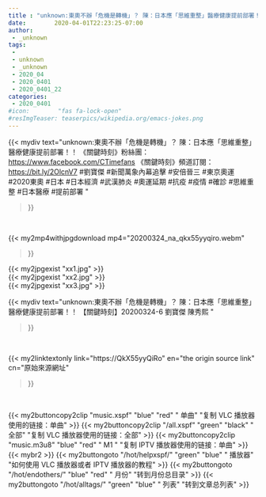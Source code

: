 ```yaml
---
title : "unknown:東奧不辦「危機是轉機」？ 陳：日本應「思維重整」醫療健康提前部署！！ 【關鍵時刻】20200324-6 劉寶傑 陳秀熙 "
date:        2020-04-01T22:23:25-07:00
author:
 - _unknown
tags:
 - 
 - unknown
 - _unknown
 - 2020_04
 - 2020_0401
 - 2020_0401_22
categories:
 - 2020_0401
#icon:        "fas fa-lock-open"
#resImgTeaser: teaserpics/wikipedia.org/emacs-jokes.png
---
```







{{< mydiv text="unknown:東奧不辦「危機是轉機」？ 陳：日本應「思維重整」醫療健康提前部署！！   《關鍵時刻》粉絲團：https://www.facebook.com/CTimefans 《關鍵時刻》頻道訂閱：https://bit.ly/2OlcnV7  #劉寶傑 #新聞萬象內幕追擊 #安倍晉三 #東京奧運 #2020東奧 #日本 #日本經濟 #武漢肺炎 #奧運延期 #抗疫 #疫情 #確診 #思維重整 #日本醫療 #提前部署 "
>}}
<br>


{{< my2mp4withjpgdownload mp4="20200324_na_qkx55yyqiro.webm"
>}}

{{< my2jpgexist "xx1.jpg" >}}<br>
{{< my2jpgexist "xx2.jpg" >}}<br>
{{< my2jpgexist "xx3.jpg" >}}<br>



{{< mydiv text="unknown:東奧不辦「危機是轉機」？ 陳：日本應「思維重整」醫療健康提前部署！！ 【關鍵時刻】20200324-6 劉寶傑 陳秀熙 "
>}}
<br>

{{< my2linktextonly link="https://QkX55yyQiRo"
en="the origin source link" cn="原始來源網址"
>}}


<br>


{{< my2buttoncopy2clip "music.xspf"        "blue"   "red"    " 单曲"  "复制 VLC 播放器使用的链接：单曲" >}} {{< my2buttoncopy2clip "/all.xspf"         "green"  "black"  " 全部"  "复制 VLC 播放器使用的链接：全部" >}} {{< my2buttoncopy2clip "music.m3u8"        "blue"   "red"    " M1 "    "复制 IPTV 播放器使用的链接：单曲" >}} {{< mybr2 >}} {{< my2buttongoto      "/hot/helpxspf/"    "green"  "blue"   " 播放器" "如何使用 VLC 播放器或者 IPTV 播放器的教程" >}} {{< my2buttongoto      "/hot/endothers/"   "blue"   "red"    " 月份"   "转到月份总目录" >}} {{< my2buttongoto      "/hot/alltags/"     "green"  "blue"   " 列表"   "转到文章总列表" >}} 
